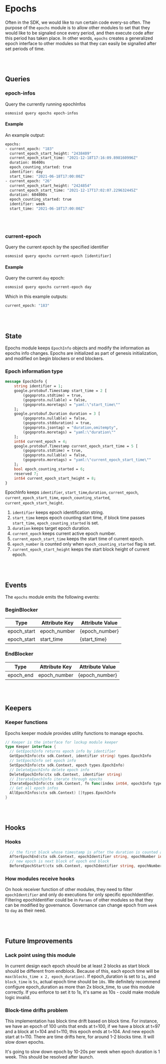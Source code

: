 # Epochs

Often in the SDK, we would like to run certain code every-so often. The purpose of the `epochs` module is to allow other modules to set that they would like to be signaled once every period, and then execute code after this period has taken place. In other words, `epochs` creates a generalized epoch interface to other modules so that they can easily be signalled after set periods of time.

</br>
</br>

## Queries

### epoch-infos

Query the currently running epochInfos

```
osmosisd query epochs epoch-infos
```

#### Example

An example output:

```sh
epochs:
- current_epoch: "183"
  current_epoch_start_height: "2438409"
  current_epoch_start_time: "2021-12-18T17:16:09.898160996Z"
  duration: 86400s
  epoch_counting_started: true
  identifier: day
  start_time: "2021-06-18T17:00:00Z"
- current_epoch: "26"
  current_epoch_start_height: "2424854"
  current_epoch_start_time: "2021-12-17T17:02:07.229632445Z"
  duration: 604800s
  epoch_counting_started: true
  identifier: week
  start_time: "2021-06-18T17:00:00Z"
```

</br>
</br>

### current-epoch

Query the current epoch by the specified identifier

```
osmosisd query epochs current-epoch [identifier]
```

#### Example

Query the current `day` epoch:

```sh
osmosisd query epochs current-epoch day
```

Which in this example outputs:

```sh
current_epoch: "183"
```

</br>
</br>





## State

Epochs module keeps `EpochInfo` objects and modify the information as epochs info changes.
Epochs are initialized as part of genesis initialization, and modified on begin blockers or end blockers.

### Epoch information type

```protobuf
message EpochInfo {
    string identifier = 1;
    google.protobuf.Timestamp start_time = 2 [
        (gogoproto.stdtime) = true,
        (gogoproto.nullable) = false,
        (gogoproto.moretags) = "yaml:\"start_time\""
    ];
    google.protobuf.Duration duration = 3 [
        (gogoproto.nullable) = false,
        (gogoproto.stdduration) = true,
        (gogoproto.jsontag) = "duration,omitempty",
        (gogoproto.moretags) = "yaml:\"duration\""
    ];
    int64 current_epoch = 4;
    google.protobuf.Timestamp current_epoch_start_time = 5 [
        (gogoproto.stdtime) = true,
        (gogoproto.nullable) = false,
        (gogoproto.moretags) = "yaml:\"current_epoch_start_time\""
    ];
    bool epoch_counting_started = 6;
    reserved 7;
    int64 current_epoch_start_height = 8;
}
```

EpochInfo keeps `identifier`, `start_time`,`duration`, `current_epoch`, `current_epoch_start_time`,  `epoch_counting_started`, `current_epoch_start_height`.

1. `identifier` keeps epoch identification string.
2. `start_time` keeps epoch counting start time, if block time passes `start_time`, `epoch_counting_started` is set.
3. `duration` keeps target epoch duration.
4. `current_epoch` keeps current active epoch number.
5. `current_epoch_start_time` keeps the start time of current epoch.
6. `epoch_number` is counted only when `epoch_counting_started` flag is set.
7. `current_epoch_start_height` keeps the start block height of current epoch.

</br>
</br>

## Events

The `epochs` module emits the following events:

### BeginBlocker

| Type        | Attribute Key | Attribute Value |
| ----------- | ------------- | --------------- |
| epoch_start | epoch_number  | {epoch_number}  |
| epoch_start | start_time    | {start_time}    |

### EndBlocker

| Type        | Attribute Key | Attribute Value |
| ----------- | ------------- | --------------- |
| epoch_end   | epoch_number  | {epoch_number}  |


</br>
</br>

## Keepers

### Keeper functions

Epochs keeper module provides utility functions to manage epochs.

```go
// Keeper is the interface for lockup module keeper
type Keeper interface {
  // GetEpochInfo returns epoch info by identifier
  GetEpochInfo(ctx sdk.Context, identifier string) types.EpochInfo
  // SetEpochInfo set epoch info
  SetEpochInfo(ctx sdk.Context, epoch types.EpochInfo) 
  // DeleteEpochInfo delete epoch info
  DeleteEpochInfo(ctx sdk.Context, identifier string)
  // IterateEpochInfo iterate through epochs
  IterateEpochInfo(ctx sdk.Context, fn func(index int64, epochInfo types.EpochInfo) (stop bool))
  // Get all epoch infos
  AllEpochInfos(ctx sdk.Context) []types.EpochInfo
}
```

</br>
</br>


## Hooks

### Hooks
```go
  // the first block whose timestamp is after the duration is counted as the end of the epoch
  AfterEpochEnd(ctx sdk.Context, epochIdentifier string, epochNumber int64)
  // new epoch is next block of epoch end block
  BeforeEpochStart(ctx sdk.Context, epochIdentifier string, epochNumber int64)
```

### How modules receive hooks

On hook receiver function of other modules, they need to filter `epochIdentifier` and only do executions for only specific epochIdentifier.
Filtering epochIdentifier could be in `Params` of other modules so that they can be modified by governance.
Governance can change epoch from `week` to `day` as their need.


</br>
</br>

## Future Improvements

### Lack point using this module

In current design each epoch should be at least 2 blocks as start block should be different from endblock.
Because of this, each epoch time will be `max(blocks_time x 2, epoch_duration)`.
If epoch_duration is set to `1s`, and `block_time` is `5s`, actual epoch time should be `10s`.
We definitely recommend configure epoch_duration as more than 2x block_time, to use this module correctly.
If you enforce to set it to 1s, it's same as 10s - could make module logic invalid.



### Block-time drifts problem

This implementation has block time drift based on block time.
For instance, we have an epoch of 100 units that ends at t=100, if we have a block at t=97 and a block at t=104 and t=110, this epoch ends at t=104.
And new epoch start at t=110. There are time drifts here, for around 1-2 blocks time.
It will slow down epochs.

It's going to slow down epoch by 10-20s per week when epoch duration is 1 week. This should be resolved after launch.